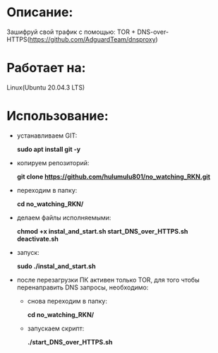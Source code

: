 # Описание:

Зашифруй свой трафик с помощью:
  TOR + DNS-over-HTTPS(https://github.com/AdguardTeam/dnsproxy)
# Работает на:

Linux(Ubuntu 20.04.3 LTS)
# Использование:

- устанавливаем GIT:

  **sudo apt install git -y**

- копируем репозиторий:

  **git clone https://github.com/hulumulu801/no_watching_RKN.git**

- переходим в папку:

  **cd no_watching_RKN/**
  
- делаем файлы исполняемыми:

  **chmod +x instal_and_start.sh start_DNS_over_HTTPS.sh deactivate.sh**
  
- запуск:

  **sudo ./instal_and_start.sh**
  
- после перезагрузки ПК активен только TOR, для того чтобы перенаправить DNS запросы, необходимо:

  - снова переходим в папку:

    **cd no_watching_RKN/**
    
  - запускаем скрипт:

    **./start_DNS_over_HTTPS.sh**
